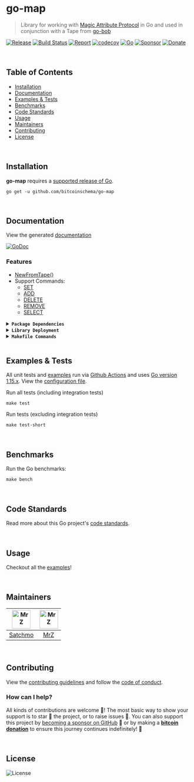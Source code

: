 # go-map
> Library for working with [Magic Attribute Protocol](https://github.com/rohenaz/MAP) in Go and used in conjunction with a Tape from [go-bob](https://github.com/bitcoinschema/go-bob)

[![Release](https://img.shields.io/github/release-pre/BitcoinSchema/go-map.svg?logo=github&style=flat&v=3)](https://github.com/BitcoinSchema/go-map/releases)
[![Build Status](https://img.shields.io/github/workflow/status/BitcoinSchema/go-map/run-go-tests?logo=github&v=3)](https://github.com/BitcoinSchema/go-map/actions)
[![Report](https://goreportcard.com/badge/github.com/BitcoinSchema/go-map?style=flat&v=3)](https://goreportcard.com/report/github.com/BitcoinSchema/go-map)
[![codecov](https://codecov.io/gh/BitcoinSchema/go-map/branch/master/graph/badge.svg?v=3)](https://codecov.io/gh/BitcoinSchema/go-map)
[![Go](https://img.shields.io/github/go-mod/go-version/BitcoinSchema/go-map?v=3)](https://golang.org/)
[![Sponsor](https://img.shields.io/badge/sponsor-BitcoinSchema-181717.svg?logo=github&style=flat&v=3)](https://github.com/sponsors/BitcoinSchema)
[![Donate](https://img.shields.io/badge/donate-bitcoin-ff9900.svg?logo=bitcoin&style=flat&v=3)](https://gobitcoinsv.com/#sponsor)

<br/>

## Table of Contents
- [Installation](#installation)
- [Documentation](#documentation)
- [Examples & Tests](#examples--tests)
- [Benchmarks](#benchmarks)
- [Code Standards](#code-standards)
- [Usage](#usage)
- [Maintainers](#maintainers)
- [Contributing](#contributing)
- [License](#license)

<br/>

## Installation

**go-map** requires a [supported release of Go](https://golang.org/doc/devel/release.html#policy).
```shell script
go get -u github.com/bitcoinschema/go-map
```

<br/>

## Documentation
View the generated [documentation](https://pkg.go.dev/github.com/bitcoinschema/go-map)

[![GoDoc](https://godoc.org/github.com/bitcoinschema/go-map?status.svg&style=flat)](https://pkg.go.dev/github.com/bitcoinschema/go-map)

### Features
- [NewFromTape()](bob.go)
- Support Commands:
  - [SET](magic.go)
  - [ADD](magic.go)
  - [DELETE](magic.go)
  - [REMOVE](magic.go)
  - [SELECT](magic.go)

<details>
<summary><strong><code>Package Dependencies</code></strong></summary>
<br/>

- [bitcoinschema/go-bob](https://github.com/bitcoinschema/go-bob)
</details>

<details>
<summary><strong><code>Library Deployment</code></strong></summary>
<br/>

[goreleaser](https://github.com/goreleaser/goreleaser) for easy binary or library deployment to Github and can be installed via: `brew install goreleaser`.

The [.goreleaser.yml](.goreleaser.yml) file is used to configure [goreleaser](https://github.com/goreleaser/goreleaser).

Use `make release-snap` to create a snapshot version of the release, and finally `make release` to ship to production.
</details>

<details>
<summary><strong><code>Makefile Commands</code></strong></summary>
<br/>

View all `makefile` commands
```shell script
make help
```

List of all current commands:
```text
all                  Runs multiple commands
clean                Remove previous builds and any test cache data
clean-mods           Remove all the Go mod cache
coverage             Shows the test coverage
godocs               Sync the latest tag with GoDocs
help                 Show this help message
install              Install the application
install-go           Install the application (Using Native Go)
lint                 Run the golangci-lint application (install if not found)
release              Full production release (creates release in Github)
release              Runs common.release then runs godocs
release-snap         Test the full release (build binaries)
release-test         Full production test release (everything except deploy)
replace-version      Replaces the version in HTML/JS (pre-deploy)
tag                  Generate a new tag and push (tag version=0.0.0)
tag-remove           Remove a tag if found (tag-remove version=0.0.0)
tag-update           Update an existing tag to current commit (tag-update version=0.0.0)
test                 Runs vet, lint and ALL tests
test-ci              Runs all tests via CI (exports coverage)
test-ci-no-race      Runs all tests via CI (no race) (exports coverage)
test-ci-short        Runs unit tests via CI (exports coverage)
test-short           Runs vet, lint and tests (excludes integration tests)
uninstall            Uninstall the application (and remove files)
update-linter        Update the golangci-lint package (macOS only)
vet                  Run the Go vet application
```
</details>

<br/>

## Examples & Tests
All unit tests and [examples](examples) run via [Github Actions](https://github.com/BitcoinSchema/go-map/actions) and
uses [Go version 1.15.x](https://golang.org/doc/go1.15). View the [configuration file](.github/workflows/run-tests.yml).

Run all tests (including integration tests)
```shell script
make test
```

Run tests (excluding integration tests)
```shell script
make test-short
```

<br/>

## Benchmarks
Run the Go benchmarks:
```shell script
make bench
```

<br/>

## Code Standards
Read more about this Go project's [code standards](CODE_STANDARDS.md).

<br/>

## Usage
Checkout all the [examples](examples)!

<br/>

## Maintainers
| [<img src="https://github.com/rohenaz.png" height="50" alt="MrZ" />](https://github.com/rohenaz) | [<img src="https://github.com/mrz1836.png" height="50" alt="MrZ" />](https://github.com/mrz1836) |
|:---:|:---:|
| [Satchmo](https://github.com/rohenaz) | [MrZ](https://github.com/mrz1836) |

<br/>

## Contributing

View the [contributing guidelines](CONTRIBUTING.md) and follow the [code of conduct](CODE_OF_CONDUCT.md).

### How can I help?
All kinds of contributions are welcome :raised_hands:!
The most basic way to show your support is to star :star2: the project, or to raise issues :speech_balloon:.
You can also support this project by [becoming a sponsor on GitHub](https://github.com/sponsors/BitcoinSchema) :clap:
or by making a [**bitcoin donation**](https://gobitcoinsv.com/#sponsor) to ensure this journey continues indefinitely! :rocket:

<br/>

## License

![License](https://img.shields.io/github/license/BitcoinSchema/go-map.svg?style=flat&v=3)